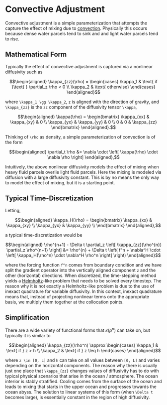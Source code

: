 # Convective Adjustment

Convective adjustment is a simple parameterization that attempts the capture the effect of mixing due to [convection](https://en.wikipedia.org/wiki/Convection). Physically this occurs because dense water parcels tend to sink and and light water parcels tend to rise.

## Mathematical Form

Typically the effect of convective adjustment is captured via a nonlinear diffusivity such as
```math
\begin{aligned}
\kappa_{zz}(\rho) = \begin{cases}
\kappa_1 & \text{ if }\text{ }  \partial_z \rho < 0
\\
\kappa_2 & \text{ otherwise}
\end{cases}
\end{aligned}
```
where `` \kappa_1 \gg \kappa_2 ``, `` z `` is aligned with the direction of gravity, and ``\kappa_{zz}`` is the ``zz`` component of the diffusivity tensor ``\kappa``,
```math
\begin{aligned}
\kappa(\rho) = \begin{bmatrix}
\kappa_{xx} & \kappa_{xy} & 0 \\ 
\kappa_{yx} & \kappa_{yy} & 0 \\ 
0 & 0 & \kappa_{zz}
\end{bmatrix}
\end{aligned}.
```

 Thinking of ``\rho`` as density, a simple parameterization of convection is of the form
```math
\begin{aligned}
\partial_t \rho &= \nabla \cdot \left[ \kappa(\rho) \cdot \nabla \rho \right]
\end{aligned},
```
Intuitively, the above nonlinear diffusivity models the effect of mixing when heavy fluid parcels overlie light fluid parcels. Here the  mixing is modeled via diffusion with a large diffusivity constant. This is by no means the only way to model the effect of mixing, but it is a starting point.

## Typical Time-Discretization

Letting,
```math
\begin{aligned}
\kappa_H(\rho) = \begin{bmatrix}
\kappa_{xx} & \kappa_{xy} \\ 
\kappa_{yx} & \kappa_{yy} \\ 
\end{bmatrix}
\end{aligned},
```
a typical time-discretization would be
```math
\begin{aligned}
\rho^{n+1} - \Delta t \partial_z \left[ \kappa_{zz}(\rho^{n}) \partial_z \rho^{n+1} \right] &= \rho^{n} + \Delta t \left( f^n + \nabla^H \cdot \left[ \kappa_H(\rho^n) \cdot \nabla^H \rho^n \right] \right)
\end{aligned}
```
where the forcing function `` f^n `` comes from boundary condition and we have split the gradient operator into the vertically aligned component ``z`` and the other (horizontal) directions. When discretized, the time-stepping method yields a [Helmholtz](https://en.wikipedia.org/wiki/Helmholtz_equation)-like problem that needs to be solved every timestep. The reason why it is not exactly a Helmholtz-like problem is due to the use of inexact quadrature for variable diffusivity. In this context, inexact quadrature means that, instead of projecting nonlinear terms onto the appropriate basis, we multiply them together at the collocation points.

## Simplification

There are a wide variety of functional forms that $\kappa(\rho^n)$ can take on, but typically it is similar to
```math
\begin{aligned}
    \kappa_{zz}(\rho^n) \approx
    \begin{cases}
    \kappa_1 & \text{ if } z > h \\
    \kappa_2 & \text{ if } z \leq h
    \end{cases}
\end{aligned}
```
where ``z \in [0, L]`` and ``h`` can take on all values between ``[0, L]`` and varies depending on the horizontal components. The reason why there is usually just one place that ``\kappa_{zz}`` changes values of diffusivity has to do with typical physical scenarios that arise in the ocean / atmosphere. The ocean interior is stably stratified. Cooling comes from the surface of the ocean and leads to mixing that starts in the upper ocean and progresses towards the ocean abyss. The solution to linear systems of this form (when ``\Delta t`` becomes large), is essentially constant in the region of high diffusivity.
